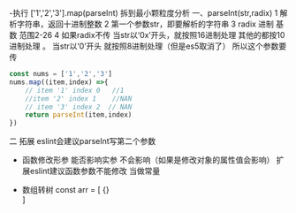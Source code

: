 -执行 ['1','2','3'].map(parseInt)   拆到最小颗粒度分析
一、parseInt(str,radix)
1 解析字符串，返回十进制整数 2 第一个参数str，即要解析的字符串  3 radix 进制 基数 范围2-26 
4 如果radix不传  当str以‘0x’开头，就按照16进制处理 其他的都按10进制处理 。
    当str以‘0’开头 就按照8进制处理（但是es5取消了） 所以这个参数要传
```javascript
const nums = ['1','2','3']
nums.map((item,index) =>{
    // item '1' index 0   //1
    //item '2' index 1    //NAN
    // item '3' index 2  // NAN
    return parseInt(item,index)
})
```
二 拓展 eslint会建议parseInt写第二个参数

- 函数修改形参 能否影响实参
不会影响（如果是修改对象的属性值会影响）
  扩展eslint建议函数参数不能修改 当做常量
  
- 数组转树
const arr  = [
    {}  
]
  
